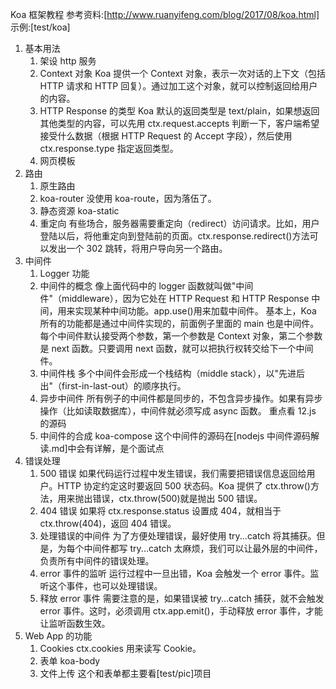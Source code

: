 Koa 框架教程
参考资料:[http://www.ruanyifeng.com/blog/2017/08/koa.html]
示例:[test/koa]

1. 基本用法
   1. 架设 http 服务
   2. Context 对象
      Koa 提供一个 Context 对象，表示一次对话的上下文（包括 HTTP 请求和 HTTP 回复）。通过加工这个对象，就可以控制返回给用户的内容。
   3. HTTP Response 的类型
      Koa 默认的返回类型是 text/plain，如果想返回其他类型的内容，可以先用 ctx.request.accepts 判断一下，客户端希望接受什么数据（根据 HTTP Request 的 Accept 字段），然后使用 ctx.response.type 指定返回类型。
   4. 网页模板
2. 路由
   1. 原生路由
   2. koa-router
      没使用 koa-route，因为落伍了。
   3. 静态资源
      koa-static
   4. 重定向
      有些场合，服务器需要重定向（redirect）访问请求。比如，用户登陆以后，将他重定向到登陆前的页面。ctx.response.redirect()方法可以发出一个 302 跳转，将用户导向另一个路由。
3. 中间件
   1. Logger 功能
   2. 中间件的概念
      像上面代码中的 logger 函数就叫做"中间件"（middleware），因为它处在 HTTP Request 和 HTTP Response 中间，用来实现某种中间功能。app.use()用来加载中间件。
      基本上，Koa 所有的功能都是通过中间件实现的，前面例子里面的 main 也是中间件。每个中间件默认接受两个参数，第一个参数是 Context 对象，第二个参数是 next 函数。只要调用 next 函数，就可以把执行权转交给下一个中间件。
   3. 中间件栈
      多个中间件会形成一个栈结构（middle stack），以"先进后出"（first-in-last-out）的顺序执行。
   4. 异步中间件
      所有例子的中间件都是同步的，不包含异步操作。如果有异步操作（比如读取数据库），中间件就必须写成 async 函数。
      重点看 12.js 的源码
   5. 中间件的合成
      koa-compose
      这个中间件的源码在[nodejs 中间件源码解读.md]中会有详解，是个面试点
4. 错误处理
   1. 500 错误
      如果代码运行过程中发生错误，我们需要把错误信息返回给用户。HTTP 协定约定这时要返回 500 状态码。Koa 提供了 ctx.throw()方法，用来抛出错误，ctx.throw(500)就是抛出 500 错误。
   2. 404 错误
      如果将 ctx.response.status 设置成 404，就相当于 ctx.throw(404)，返回 404 错误。
   3. 处理错误的中间件
      为了方便处理错误，最好使用 try...catch 将其捕获。但是，为每个中间件都写 try...catch 太麻烦，我们可以让最外层的中间件，负责所有中间件的错误处理。
   4. error 事件的监听
      运行过程中一旦出错，Koa 会触发一个 error 事件。监听这个事件，也可以处理错误。
   5. 释放 error 事件
      需要注意的是，如果错误被 try...catch 捕获，就不会触发 error 事件。这时，必须调用 ctx.app.emit()，手动释放 error 事件，才能让监听函数生效。
5. Web App 的功能
   1. Cookies
      ctx.cookies 用来读写 Cookie。
   2. 表单
      koa-body
   3. 文件上传
      这个和表单都主要看[test/pic]项目
